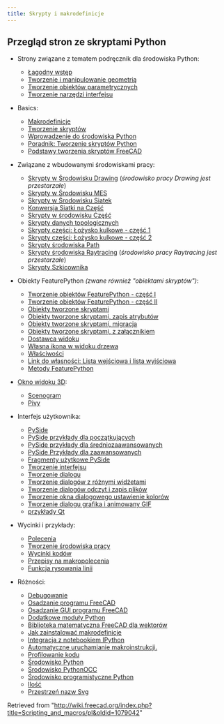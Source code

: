 ```yaml
---
title: Skrypty i makrodefinicje
---
```

## Przegląd stron ze skryptami Python

* Strony związane z tematem podręcznik dla środowiska Python:
  + [Łagodny wstęp](/Manual:A_gentle_introduction/pl "Manual:A gentle introduction/pl")
  + [Tworzenie i manipulowanie geometrią](/Manual:Creating_and_manipulating_geometry/pl "Manual:Creating and manipulating geometry/pl")
  + [Tworzenie obiektów parametrycznych](/Manual:Creating_parametric_objects/pl "Manual:Creating parametric objects/pl")
  + [Tworzenie narzędzi interfejsu](/Manual:Creating_interface_tools/pl "Manual:Creating interface tools/pl")

* Basics:
  + [Makrodefinicje](/Macros/pl "Macros/pl")
  + [Tworzenie skryptów](/Scripts/pl "Scripts/pl")
  + [Wprowadzenie do środowiska Python](/Introduction_to_Python/pl "Introduction to Python/pl")
  + [Poradnik: Tworzenie skryptów Python](/Python_scripting_tutorial/pl "Python scripting tutorial/pl")
  + [Podstawy tworzenia skryptów FreeCAD](/FreeCAD_Scripting_Basics/pl "FreeCAD Scripting Basics/pl")

* Związane z wbudowanymi środowiskami pracy:
  + [Skrypty w Środowisku Drawing](/Drawing_API_example/pl "Drawing API example/pl") (*środowisko pracy Drawing jest przestarzałe*)
  + [Skrypty w Środowisku MES](/FEM_Tutorial_Python/pl "FEM Tutorial Python/pl")
  + [Skrypty w Środowisku Siatek](/Mesh_Scripting/pl "Mesh Scripting/pl")
  + [Konwersja Siatki na Część](/Mesh_to_Part/pl "Mesh to Part/pl")
  + [Skrypty w środowisku Część](/Part_scripting/pl "Part scripting/pl")
  + [Skrypty danych topologicznych](/Topological_data_scripting/pl "Topological data scripting/pl")
  + [Skrypty części: Łożysko kulkowe - część 1](/Scripted_Parts:_Ball_Bearing_-_Part_1/pl "Scripted Parts: Ball Bearing - Part 1/pl")
  + [Skrypty części: Łożysko kulkowe - część 2](/Scripted_Parts:_Ball_Bearing_-_Part_2/pl "Scripted Parts: Ball Bearing - Part 2/pl")
  + [Skrypty środowiska Path](/Path_scripting/pl "Path scripting/pl")
  + [Skrypty środowiska Raytracing](/Raytracing_API_example/pl "Raytracing API example/pl") (*środowisko pracy Raytracing jest przestarzałe*)
  + [Skrypty Szkicownika](/Sketcher_scripting/pl "Sketcher scripting/pl")

* Obiekty FeaturePython *(zwane również "obiektami skryptów")*:
  + [Tworzenie obiektów FeaturePython - część I](/Create_a_FeaturePython_object_part_I/pl "Create a FeaturePython object part I/pl")
  + [Tworzenie obiektów FeaturePython - część II](/Create_a_FeaturePython_object_part_II/pl "Create a FeaturePython object part II/pl")
  + [Obiekty tworzone skryptami](/Scripted_objects/pl "Scripted objects/pl")
  + [Obiekty tworzone skryptami, zapis atrybutów](/Scripted_objects_saving_attributes/pl "Scripted objects saving attributes/pl")
  + [Obiekty tworzone skryptami, migracja](/Scripted_objects_migration/pl "Scripted objects migration/pl")
  + [Obiekty tworzone skryptami, z załącznikiem](/Scripted_objects_with_attachment/pl "Scripted objects with attachment/pl")
  + [Dostawca widoku](/Viewprovider/pl "Viewprovider/pl")
  + [Własna ikona w widoku drzewa](/Custom_icon_in_tree_view/pl "Custom icon in tree view/pl")
  + [Właściwości](/Property/pl "Property/pl")
  + [Link do własności: Lista wejściowa i lista wyjściowa](/PropertyLink:_InList_and_OutList/pl "PropertyLink: InList and OutList/pl")
  + [Metody FeaturePython](/FeaturePython_methods/pl "FeaturePython methods/pl")

* [Okno widoku 3D](/3D_view/pl "3D view/pl"):
  + [Scenogram](/Scenegraph/pl "Scenegraph/pl")
  + [Pivy](/Pivy/pl "Pivy/pl")

* Interfejs użytkownika:
  + [PySide](/PySide/pl "PySide/pl")
  + [PySide przykłady dla początkujących](/PySide_Beginner_Examples/pl "PySide Beginner Examples/pl")
  + [PySide przykłady dla średniozaawansowanych](/PySide_Intermediate_Examples/pl "PySide Intermediate Examples/pl")
  + [PySide Przykłady dla zaawansowanych](/PySide_Advanced_Examples/pl "PySide Advanced Examples/pl")
  + [Fragmenty użytkowe PySide](/PySide_usage_snippets/pl "PySide usage snippets/pl")
  + [Tworzenie interfejsu](/Interface_creation/pl "Interface creation/pl")
  + [Tworzenie dialogu](/Dialog_creation/pl "Dialog creation/pl")
  + [Tworzenie dialogów z różnymi widżetami](/Dialog_creation_with_various_widgets/pl "Dialog creation with various widgets/pl")
  + [Tworzenie dialogów odczyt i zapis plików](/Dialog_creation_reading_and_writing_files/pl "Dialog creation reading and writing files/pl")
  + [Tworzenie okna dialogowego ustawienie kolorów](/Dialog_creation_setting_colors/pl "Dialog creation setting colors/pl")
  + [Tworzenie dialogu grafika i animowany GIF](/Dialog_creation_image_and_animated_GIF/pl "Dialog creation image and animated GIF/pl")
  + [przykłady Qt](/Qt_Example/pl "Qt Example/pl")

* Wycinki i przykłady:
  + [Polecenia](/Command/pl "Command/pl")
  + [Tworzenie środowiska pracy](/Workbench_creation/pl "Workbench creation/pl")
  + [Wycinki kodów](/Code_snippets/pl "Code snippets/pl")
  + [Przepisy na makropolecenia](/Macros_recipes/pl "Macros recipes/pl")
  + [Funkcja rysowania linii](/Line_drawing_function/pl "Line drawing function/pl")

* Różności:
  + [Debugowanie](/Debugging/pl "Debugging/pl")
  + [Osadzanie programu FreeCAD](/Embedding_FreeCAD/pl "Embedding FreeCAD/pl")
  + [Osadzanie GUI programu FreeCAD](/Embedding_FreeCADGui/pl "Embedding FreeCADGui/pl")
  + [Dodatkowe moduły Python](/Extra_python_modules/pl "Extra python modules/pl")
  + [Biblioteka matematyczna FreeCAD dla wektorów](/FreeCAD_vector_math_library/pl "FreeCAD vector math library/pl")
  + [Jak zainstalować makrodefinicje](/How_to_install_macros/pl "How to install macros/pl")
  + [Integracja z notebookiem IPython](/IPython_notebook_integration "IPython notebook integration")
  + [Automatyczne uruchamianie makroinstrukcji.](/Macro_at_Startup/pl "Macro at Startup/pl")
  + [Profilowanie kodu](/Profiling/pl "Profiling/pl")
  + [Środowisko Python](/Python/pl "Python/pl")
  + [Środowisko PythonOCC](/PythonOCC/pl "PythonOCC/pl")
  + [Środowisko programistyczne Python](/Python_Development_Environment/pl "Python Development Environment/pl")
  + [Ilość](/Quantity/pl "Quantity/pl")
  + [Przestrzeń nazw Svg](/Svg_Namespace/pl "Svg Namespace/pl")

Retrieved from "<http://wiki.freecad.org/index.php?title=Scripting_and_macros/pl&oldid=1079042>"